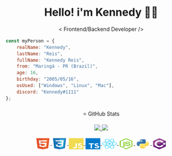 <h1 align="center">Hello! i'm Kennedy 👋🏼</h1>
<p align="center">< Frontend/Backend Developer /></p>

```js
const myPerson = {
    realName: "Kennedy",
    lastName: "Reis",
    fullName: "Kennedy Reis",
    from: "Maringá - PR (Brazil)",
    age: 16,
    birthday: "2005/05/16",
    osUsed: ["Windows", "Linux", "Mac"],
    discord: "Kennedy#1111"
};
```

###

<p align="center">⭐ GitHub Stats</p>
<div align="center">
  <a href="https://github.com/KennedyReisz" />
  <img height="180em" src="https://github-readme-stats.vercel.app/api?username=KennedyReisz&show_icons=true&theme=dracula&include_all_commits=true&count_private=true"/>
  <img height="180em" src="https://github-readme-stats.vercel.app/api/top-langs/?username=KennedyReisz&layout=compact&langs_count=7&theme=dracula"/>
</div>
<div style="display: inline_block" align="center"><br>
  <img align="center" alt="Kennedy-HTML" height="30" width="40" src="https://raw.githubusercontent.com/devicons/devicon/master/icons/html5/html5-original.svg">
  <img align="center" alt="Kennedy-CSS" height="30" width="40" src="https://raw.githubusercontent.com/devicons/devicon/master/icons/css3/css3-original.svg">
  <img align="center" alt="Kennedy-Js" height="30" width="40" src="https://raw.githubusercontent.com/devicons/devicon/master/icons/javascript/javascript-plain.svg">
  <img align="center" alt="Kennedy-Ts" height="30" width="40" src="https://raw.githubusercontent.com/devicons/devicon/master/icons/typescript/typescript-plain.svg">
  <img align="center" alt="Kennedy-React" height="30" width="40" src="https://raw.githubusercontent.com/devicons/devicon/master/icons/react/react-original.svg">
  <img align="center" alt="Kennedy-Nodejs" height="30" width="40" src="https://raw.githubusercontent.com/devicons/devicon/master/icons/nodejs/nodejs-original.svg">
  <img align="center" alt="Kennedy-Python" height="30" width="40" src="https://raw.githubusercontent.com/devicons/devicon/master/icons/python/python-original.svg">
  <img align="center" alt="Kennedy-Csharp" height="30" width="40" src="https://raw.githubusercontent.com/devicons/devicon/master/icons/csharp/csharp-original.svg">
</div>
  
